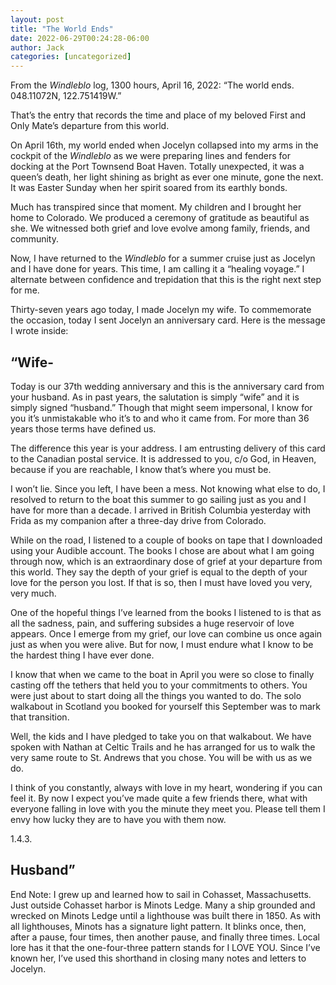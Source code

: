 ```yaml
---
layout: post
title: "The World Ends"
date: 2022-06-29T00:24:28-06:00
author: Jack
categories: [uncategorized]
---
```


From the _Windleblo_ log, 1300 hours, April 16, 2022: “The world ends. 048.11072N, 122.751419W.”

That’s the entry that records the time and place of my beloved First and Only Mate’s departure from this world.

On April 16th, my world ended when Jocelyn collapsed into my arms in the cockpit of the _Windleblo_ as we were preparing lines and fenders for docking at the Port Townsend Boat Haven. Totally unexpected, it was a queen’s death, her light shining as bright as ever one minute, gone the next. It was Easter Sunday when her spirit soared from its earthly bonds.

Much has transpired since that moment. My children and I brought her home to Colorado. We produced a ceremony of gratitude as beautiful as she. We witnessed both grief and love evolve among family, friends, and community.

Now, I have returned to the _Windleblo_ for a summer cruise just as Jocelyn and I have done for years. This time, I am calling it a “healing voyage.” I alternate between confidence and trepidation that this is the right next step for me.

Thirty-seven years ago today, I made Jocelyn my wife. To commemorate the occasion, today I sent Jocelyn an anniversary card. Here is the message I wrote inside:

## “Wife-

Today is our 37th wedding anniversary and this is the anniversary card from your husband. As in past years, the salutation is simply “wife” and it is simply signed “husband.” Though that might seem impersonal, I know for you it’s unmistakable who it’s to and who it came from. For more than 36 years those terms have defined us.

The difference this year is your address. I am entrusting delivery of this card to the Canadian postal service. It is addressed to you, c/o God, in Heaven, because if you are reachable, I know that’s where you must be.

I won’t lie. Since you left, I have been a mess. Not knowing what else to do, I resolved to return to the boat this summer to go sailing just as you and I have for more than a decade. I arrived in British Columbia yesterday with Frida as my companion after a three-day drive from Colorado.

While on the road, I listened to a couple of books on tape that I downloaded using your Audible account. The books I chose are about what I am going through now, which is an extraordinary dose of grief at your departure from this world. They say the depth of your grief is equal to the depth of your love for the person you lost. If that is so, then I must have loved you very, very much.

One of the hopeful things I’ve learned from the books I listened to is that as all the sadness, pain, and suffering subsides a huge reservoir of love appears. Once I emerge from my grief, our love can combine us once again just as when you were alive. But for now, I must endure what I know to be the hardest thing I have ever done.

I know that when we came to the boat in April you were so close to finally casting off the tethers that held you to your commitments to others. You were just about to start doing all the things you wanted to do. The solo walkabout in Scotland you booked for yourself this September was to mark that transition.

Well, the kids and I have pledged to take you on that walkabout. We have spoken with Nathan at Celtic Trails and he has arranged for us to walk the very same route to St. Andrews that you chose. You will be with us as we do.

I think of you constantly, always with love in my heart, wondering if you can feel it. By now I expect you’ve made quite a few friends there, what with everyone falling in love with you the minute they meet you. Please tell them I envy how lucky they are to have you with them now.

1.4.3.

## Husband”

End Note: I grew up and learned how to sail in Cohasset, Massachusetts. Just outside Cohasset harbor is Minots Ledge. Many a ship grounded and wrecked on Minots Ledge until a lighthouse was built there in 1850. As with all lighthouses, Minots has a signature light pattern. It blinks once, then, after a pause, four times, then another pause, and finally three times. Local lore has it that the one-four-three pattern stands for I LOVE YOU. Since I’ve known her, I’ve used this shorthand in closing many notes and letters to Jocelyn.